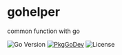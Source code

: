 # gohelper

common function with go

![Go Version](https://img.shields.io/badge/go%20version-%3E=1.13-61CFDD.svg?style=flat-square)
[![PkgGoDev](https://pkg.go.dev/badge/mod/github.com/13sai/gohelper)](https://pkg.go.dev/mod/github.com/13sai/gohelper)
![License](https://img.shields.io/github/license/golang-module/carbon)
